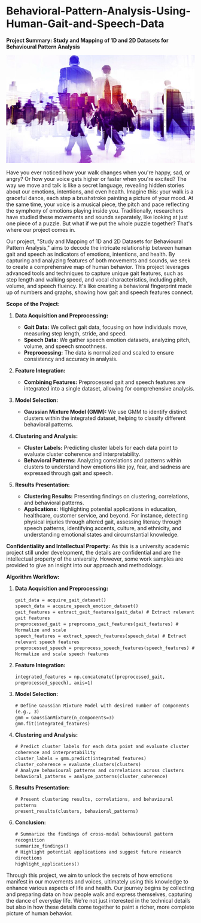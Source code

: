 # Behavioral-Pattern-Analysis-Using-Human-Gait-and-Speech-Data
**Project Summary: Study and Mapping of 1D and 2D Datasets for Behavioural Pattern Analysis**

![Behaviouiral Pattern Analysis](https://github.com/rdcodings/Behavioral-Pattern-Analysis-Using-Human-Gait-and-Speech-Data/blob/24bb7904c44bba44ea8e258a023a65b4c5e11611/Title.jpg)

Have you ever noticed how your walk changes when you're happy, sad, or angry? Or how your voice gets higher or faster when you're excited? The way we move and talk is like a secret language, revealing hidden stories about our emotions, intentions, and even health. Imagine this: your walk is a graceful dance, each step a brushstroke painting a picture of your mood. At the same time, your voice is a musical piece, the pitch and pace reflecting the symphony of emotions playing inside you. Traditionally, researchers have studied these movements and sounds separately, like looking at just one piece of a puzzle. But what if we put the whole puzzle together? That's where our project comes in.

Our project, "Study and Mapping of 1D and 2D Datasets for Behavioural Pattern Analysis," aims to decode the intricate relationship between human gait and speech as indicators of emotions, intentions, and health. By capturing and analyzing features of both movements and sounds, we seek to create a comprehensive map of human behavior. This project leverages advanced tools and techniques to capture unique gait features, such as step length and walking speed, and vocal characteristics, including pitch, volume, and speech fluency. It's like creating a behavioral fingerprint made up of numbers and graphs, showing how gait and speech features connect.

**Scope of the Project:**

1. **Data Acquisition and Preprocessing:**
   - **Gait Data:** We collect gait data, focusing on how individuals move, measuring step length, stride, and speed.
   - **Speech Data:** We gather speech emotion datasets, analyzing pitch, volume, and speech smoothness.
   - **Preprocessing:** The data is normalized and scaled to ensure consistency and accuracy in analysis.

2. **Feature Integration:**
   - **Combining Features:** Preprocessed gait and speech features are integrated into a single dataset, allowing for comprehensive analysis.

3. **Model Selection:**
   - **Gaussian Mixture Model (GMM):** We use GMM to identify distinct clusters within the integrated dataset, helping to classify different behavioral patterns.

4. **Clustering and Analysis:**
   - **Cluster Labels:** Predicting cluster labels for each data point to evaluate cluster coherence and interpretability.
   - **Behavioral Patterns:** Analyzing correlations and patterns within clusters to understand how emotions like joy, fear, and sadness are expressed through gait and speech.

5. **Results Presentation:**
   - **Clustering Results:** Presenting findings on clustering, correlations, and behavioral patterns.
   - **Applications:** Highlighting potential applications in education, healthcare, customer service, and beyond. For instance, detecting physical injuries through altered gait, assessing literacy through speech patterns, identifying accents, culture, and ethnicity, and understanding emotional states and circumstantial knowledge.

**Confidentiality and Intellectual Property:**
As this is a university academic project still under development, the details are confidential and are the intellectual property of the university. However, some work samples are provided to give an insight into our approach and methodology.

**Algorithm Workflow:**

1. **Data Acquisition and Preprocessing:**
   ```
   gait_data = acquire_gait_dataset()
   speech_data = acquire_speech_emotion_dataset()
   gait_features = extract_gait_features(gait_data) # Extract relevant gait features
   preprocessed_gait = preprocess_gait_features(gait_features) # Normalize and scale
   speech_features = extract_speech_features(speech_data) # Extract relevant speech features
   preprocessed_speech = preprocess_speech_features(speech_features) # Normalize and scale speech features
   ```

2. **Feature Integration:**
   ```
   integrated_features = np.concatenate((preprocessed_gait, preprocessed_speech), axis=1)
   ```

3. **Model Selection:**
   ```
   # Define Gaussian Mixture Model with desired number of components (e.g., 3)
   gmm = GaussianMixture(n_components=3)
   gmm.fit(integrated_features)
   ```

4. **Clustering and Analysis:**
   ```
   # Predict cluster labels for each data point and evaluate cluster coherence and interpretability
   cluster_labels = gmm.predict(integrated_features)
   cluster_coherence = evaluate_clusters(clusters)
   # Analyze behavioural patterns and correlations across clusters
   behavioral_patterns = analyze_patterns(cluster_coherence)
   ```

5. **Results Presentation:**
   ```
   # Present clustering results, correlations, and behavioural patterns
   present_results(clusters, behavioral_patterns)
   ```

6. **Conclusion:**
   ```
   # Summarize the findings of cross-modal behavioural pattern recognition
   summarize_findings()
   # Highlight potential applications and suggest future research directions
   highlight_applications()
   ```

Through this project, we aim to unlock the secrets of how emotions manifest in our movements and voices, ultimately using this knowledge to enhance various aspects of life and health. Our journey begins by collecting and preparing data on how people walk and express themselves, capturing the dance of everyday life. We're not just interested in the technical details but also in how these details come together to paint a richer, more complete picture of human behavior.

